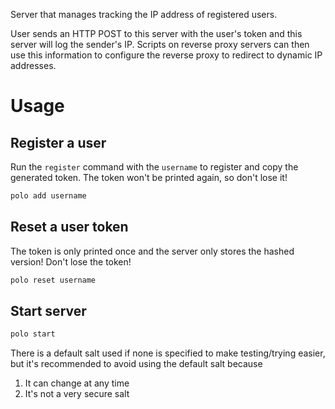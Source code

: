 Server that manages tracking the IP address of registered users.

User sends an HTTP POST to this server with the user's token and this server will log the sender's IP. Scripts on reverse proxy servers can then use this information to configure the reverse proxy to redirect to dynamic IP addresses.

# Usage

## Register a user

Run the `register` command with the `username` to register and copy the generated token. The token won't be printed again, so don't lose it!

```bash
polo add username
```

## Reset a user token

The token is only printed once and the server only stores the hashed version! Don't lose the token!

```bash
polo reset username
```

## Start server

```bash
polo start
```

There is a default salt used if none is specified to make testing/trying easier, but it's recommended to avoid using the default salt because
1. It can change at any time
1. It's not a very secure salt
